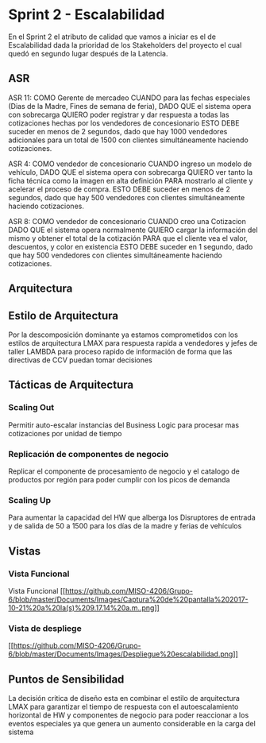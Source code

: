 # Sprint 2 - Escalabilidad

En el Sprint 2 el atributo de calidad que vamos a iniciar es el de Escalabilidad dada la prioridad de los Stakeholders del proyecto el cual quedó en segundo lugar después de la Latencia.

## ASR

ASR 11: COMO Gerente de mercadeo CUANDO para las fechas especiales (Dias de la Madre, Fines de semana de feria), DADO QUE el sistema opera con sobrecarga QUIERO poder registrar y dar respuesta a todas las cotizaciones hechas por los vendedores de concesionario ESTO DEBE suceder en menos de 2 segundos, dado que hay 1000 vendedores adicionales para un total de 1500 con clientes simultáneamente haciendo cotizaciones. 


ASR 4: COMO vendedor de concesionario CUANDO ingreso un modelo de vehículo, DADO QUE el sistema opera con sobrecarga QUIERO ver tanto la ficha técnica como la imagen en alta definición PARA mostrarlo al cliente y acelerar el proceso de compra. ESTO DEBE suceder en menos de 2 segundos, dado que hay 500 vendedores con clientes simultáneamente haciendo cotizaciones. 

ASR 8: COMO vendedor de concesionario CUANDO creo una Cotizacion DADO QUE el sistema opera normalmente QUIERO cargar la información del mismo y obtener el total de la cotización PARA que el cliente vea el valor, descuentos, y color en existencia ESTO DEBE suceder en 1 segundo, dado que hay 500 vendedores con clientes simultáneamente haciendo cotizaciones. 

## Arquitectura

## Estilo de Arquitectura
Por la descomposición dominante ya estamos comprometidos con los estilos de arquitectura
LMAX para respuesta rapida a vendedores y jefes de taller 
LAMBDA para proceso rapido de información de forma que las directivas de CCV puedan tomar decisiones 

## Tácticas de Arquitectura

### Scaling Out 
Permitir auto-escalar instancias del Business Logic para procesar mas cotizaciones por unidad de tiempo 

### Replicación de componentes de negocio
Replicar el componente de procesamiento de negocio y el catalogo de productos por región para poder cumplir con los picos de demanda

### Scaling Up
Para aumentar la capacidad del HW que alberga los Disruptores de entrada y de salida de 50 a 1500 para los días de la madre y ferias de vehículos

## Vistas

### Vista Funcional

Vista Funcional
[[https://github.com/MISO-4206/Grupo-6/blob/master/Documents/Images/Captura%20de%20pantalla%202017-10-21%20a%20la(s)%209.17.14%20a.m..png]]

### Vista de despliege

[[https://github.com/MISO-4206/Grupo-6/blob/master/Documents/Images/Despliegue%20escalabilidad.png]]

## Puntos de Sensibilidad

La decisión critica de diseño esta en combinar el estilo de arquitectura LMAX para garantizar el tiempo de respuesta con el autoescalamiento horizontal de HW y componentes de negocio para poder reaccionar a los eventos especiales ya que genera un aumento considerable en la carga del sistema


